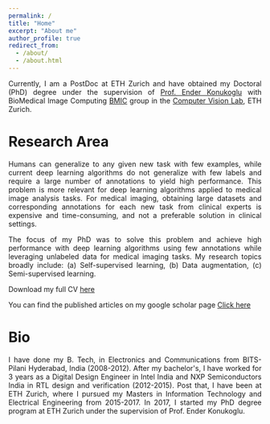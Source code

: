 ```yaml
---
permalink: /
title: "Home"
excerpt: "About me"
author_profile: true
redirect_from: 
  - /about/
  - /about.html
---
```


<style>body {text-align: justify}</style>

Currently, I am a PostDoc at ETH Zurich and have obtained my Doctoral (PhD) degree under the supervision of [Prof. Ender Konukoglu](http://www.vision.ee.ethz.ch/~kender/) with BioMedical Image Computing [BMIC](https://bmic.ee.ethz.ch/research.html) group in the [Computer Vision Lab](http://www.vision.ee.ethz.ch/en/), ETH Zurich.


Research Area
======
Humans can generalize to any given new task with few examples, while current deep learning algorithms do not generalize with few labels and require a large number of annotations to yield high performance.
This problem is more relevant for deep learning algorithms applied to medical image analysis tasks. 
For medical imaging, obtaining large datasets and corresponding annotations for each new task from clinical experts is expensive and time-consuming, and not a preferable solution in clinical settings.

The focus of my PhD was to solve this problem and achieve high performance with deep learning algorithms using few annotations while leveraging unlabeled data for medical imaging tasks.
My research topics broadly include: (a) Self-supervised learning, (b) Data augmentation, (c) Semi-supervised learning.

Download my full CV [here](https://drive.google.com/file/d/1Wv4sYyWj0YxIS0eIKpB_uyMQmHREDlPi/view?usp=sharing)

You can find the published articles on my google scholar page [Click here](https://scholar.google.com/citations?user=-uexBRMAAAAJ&hl=en)

Bio
======
I have done my B. Tech, in Electronics and Communications from BITS-Pilani Hyderabad, India (2008-2012).
After my bachelor's, I have worked for 3 years as a Digital Design Engineer in Intel India and NXP Semiconductors India in RTL design and verification (2012-2015).
Post that, I have been at ETH Zurich, where I pursued my Masters in Information Technology and Electrical Engineering from 2015-2017.
In 2017, I started my PhD degree program at ETH Zurich under the supervision of Prof. Ender Konukoglu.
